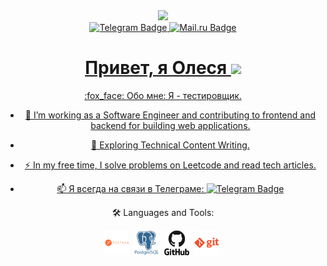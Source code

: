 <div id="header" align="center">
  <img src="https://i.giphy.com/media/v1.Y2lkPTc5MGI3NjExa2xrZmFid3Rmbjgyb2I1Z2NvZzBucGptMWdnNWJvenVyZjRmemdjYSZlcD12MV9pbnRlcm5hbF9naWZfYnlfaWQmY3Q9cw/M4NykXxUE0HAcK7UJ6/giphy.gif" width="100"/>
</div>
<div id="badges" align="center">
  <a href="https://t.me/Olesya1812">
  <img src="https://img.shields.io/badge/Telegram-blue?logo=telegram&logoColor=white&style=for-the-badge" alt="Telegram Badge"/>
   <a href="https://mail.ru/olesya1812@mail.ru">  
  <img src="https://img.shields.io/badge/Mail.ru-blue?logo=mail&logoColor=white&style=for-the-badge" alt="Mail.ru Badge"/>  
   <h1>
  Привет, я Олеся
  <img src="https://media.giphy.com/media/Wj7lNjMNDxSmc/giphy.gif?cid=790b7611r2ak1483iwl9vvorr6zucalgivz7m5e4mgqdqch0&ep=v1_gifs_search&rid=giphy.gif&ct=g" width="30px"/>
</h1>  
   :fox_face: Обо мне: Я - тестировщик.

- :telescope: I’m working as a Software Engineer and contributing to frontend and backend for building web applications.

- :seedling: Exploring Technical Content Writing.

- :zap: In my free time, I solve problems on Leetcode and read tech articles.

- :mailbox: Я всегда на связи в Телеграме: [![Telegram Badge](https://img.shields.io/badge/Olesya1812-blue?logo=telegram&logoColor=white&style=for-the-badge)](https://t.me/Olesya1812)

:hammer_and_wrench: Languages and Tools:

<img src="https://github.com/devicons/devicon/blob/master/icons/postman/postman-original-wordmark.svg" title="Postman"  alt="Postman" width="40" height="40"/>&nbsp;
<img src="https://github.com/devicons/devicon/blob/master/icons/postgresql/postgresql-plain-wordmark.svg"  alt="Postgresql" width="40" height="40"/>&nbsp;
<img src="https://github.com/devicons/devicon/blob/master/icons/github/github-original-wordmark.svg"  alt="GitHub" width="40" height="40"/>&nbsp;
<img src="https://github.com/devicons/devicon/blob/master/icons/git/git-plain-wordmark.svg"  alt="Git" width="40" height="40"/>&nbsp;
